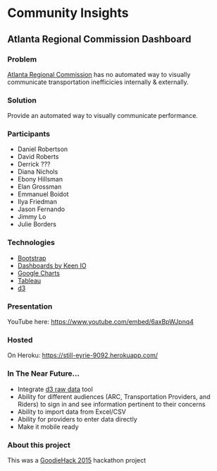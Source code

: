 # Community Insights

## Atlanta Regional Commission Dashboard

### Problem

[Atlanta Regional Commission](http://www.atlantaregional.com/) has no automated way to visually communicate transportation inefficicies internally & externally.

### Solution

Provide an automated way to visually communicate performance.

### Participants

- Daniel Robertson
- David Roberts
- Derrick ???
- Diana Nichols
- Ebony Hillsman
- Elan Grossman
- Emmanuel Boidot
- Ilya Friedman
- Jason Fernando
- Jimmy Lo
- Julie Borders

### Technologies

- [Bootstrap](http://getbootstrap.com)
- [Dashboards by Keen IO](https://github.com/keen/dashboards)
- [Google Charts](https://developers.google.com/chart/)
- [Tableau](http://www.tableau.com/)
- [d3](http://d3js.org/)

### Presentation

YouTube here: https://www.youtube.com/embed/6axBpWJpnq4

### Hosted

On Heroku: https://still-eyrie-9092.herokuapp.com/

### In The Near Future...

- Integrate [d3 raw data](http://ultimate-hydra-628.appspot.com/) tool
- Ability for different audiences (ARC, Transportation Providers, and Riders) to sign in and see information pertinent to their concerns
- Ability to import data from Excel/CSV
- Ability for providers to enter data directly
- Make it mobile ready

### About this project

This was a [GoodieHack 2015](http://goodiehack.com/) hackathon project